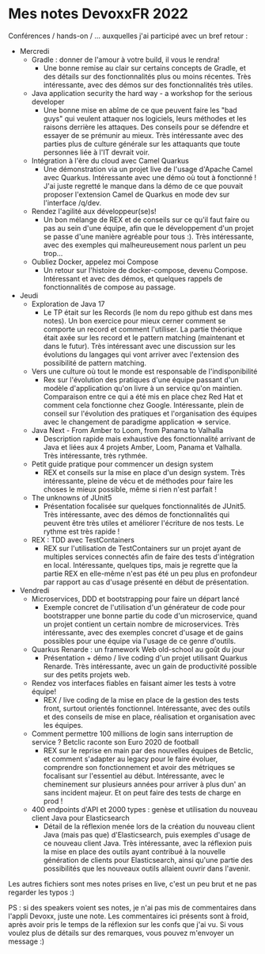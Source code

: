 # Mes notes DevoxxFR 2022


Conférences / hands-on / ... auxquelles j'ai participé avec un bref retour :
* Mercredi
  * Gradle : donner de l'amour à votre build, il vous le rendra!
    * Une bonne remise au clair sur certains concepts de Gradle, et des détails sur des fonctionnalités plus ou moins récentes. Très intéressante, avec des démos sur des fonctionnalités très utiles.
  * Java application security the hard way - a workshop for the serious developer
    * Une bonne mise en abîme de ce que peuvent faire les "bad guys" qui veulent attaquer nos logiciels, leurs méthodes et les raisons derrière les attaques. Des conseils pour se défendre et essayer de se prémunir au mieux. Très intéressante avec des parties plus de culture générale sur les attaquants que toute personnes liée à l'IT devrait voir.
  * Intégration à l'ère du cloud avec Camel Quarkus
    * Une démonstration via un projet live de l'usage d'Apache Camel avec Quarkus. Intéressante avec une démo où tout à fonctionné ! J'ai juste regretté le manque dans la démo de ce que pouvait proposer l'extension Camel de Quarkus en mode dev sur l'interface /q/dev.
  * Rendez l'agilité aux développeur(se)s!
    * Un bon mélange de REX et de conseils sur ce qu'il faut faire ou pas au sein d'une équipe, afin que le développement d'un projet se passe d'une manière agréable pour tous :). Très intéressante, avec des exemples qui malheureusement nous parlent un peu trop...
  * Oubliez Docker, appelez moi Compose
    * Un retour sur l'histoire de docker-compose, devenu Compose. Intéressant et avec des démos, et quelques rappels de fonctionnalités de compose au passage. 
* Jeudi
  * Exploration de Java 17
    * Le TP était sur les Records (le nom du repo github est dans mes notes). Un bon exercice pour mieux cerner comment se comporte un record et comment l'utiliser. La partie théorique était axée sur les record et le pattern matching (maintenant et dans le futur). Très intéressant avec une discussion sur les évolutions du langages qui vont arriver avec l'extension des possibilité de pattern matching.
  * Vers une culture où tout le monde est responsable de l'indisponibilité
    * Rex sur l'évolution des pratiques d'une équipe passant d'un modèle d'application qu'on livre à un service qu'on maintien. Comparaison entre ce qui a été mis en place chez Red Hat et comment cela fonctionne chez Google. Intéressante, plein de conseil sur l'évolution des pratiques et l'organisation des équipes avec le changement de paradigme application => service.
  * Java Next - From Amber to Loom, from Panama to Valhalla
    * Description rapide mais exhaustive des fonctionnalité arrivant de Java et liées aux 4 projets Amber, Loom, Panama et Valhalla. Très intéressante, très rythmée.
  * Petit guide pratique pour commencer un design system
    * REX et conseils sur la mise en place d'un design system. Très intéressante, pleine de vécu et de méthodes pour faire les choses le mieux possible, même si rien n'est parfait !
  * The unknowns of JUnit5
    * Présentation focalisée sur quelques fonctionnalités de JUnit5. Très intéressante, avec des démos de fonctionnalités qui peuvent être très utiles et améliorer l'écriture de nos tests. Le rythme est très rapide !
  * REX : TDD avec TestContainers
    * REX sur l'utilisation de TestContainers sur un projet ayant de multiples services connectés afin de faire des tests d'intégration en local. Intéressante, quelques tips, mais je regrette que la partie REX en elle-même n'est pas été un peu plus en profondeur par rapport au cas d'usage présenté en début de présentation.
* Vendredi
  * Microservices, DDD et bootstrapping pour faire un départ lancé
    * Exemple concret de l'utilisation d'un générateur de code pour bootstrapper une bonne partie du code d'un microservice, quand un projet contient un certain nombre de microservices. Très intéressante, avec des exemples concret d'usage et de gains possibles pour une équipe via l'usage de ce genre d'outils.
  * Quarkus Renarde : un framework Web old-school au goût du jour
    * Présentation + démo / live coding d'un projet utilisant Quarkus Renarde. Très intéressante, avec un gain de productivité possible sur des petits projets web.
  * Rendez vos interfaces fiables en faisant aimer les tests à votre équipe!
    * REX / live coding de la mise en place de la gestion des tests front, surtout orientés fonctionnel. Intéressante, avec des outils et des conseils de mise en place, réalisation et organisation avec les équipes.
  * Comment permettre 100 millions de login sans interruption de service ? Betclic raconte son Euro 2020 de football
    * REX sur le reprise en main par des nouvelles équipes de Betclic, et comment s'adapter au legacy pour le faire évoluer, comprendre son fonctionnement et avoir des métriques se focalisant sur l'essentiel au début. Intéressante, avec le cheminement sur plusieurs années pour arriver à plus dun' an sans incident majeur. Et on peut faire des tests de charge en prod !
  * 400 endpoints d'API et 2000 types : genèse et utilisation du nouveau client Java pour Elasticsearch
    * Détail de la réflexion menée lors de la création du nouveau client Java (mais pas que) d'Elasticsearch, puis exemples d'usage de ce nouveau client Java. Très intéressante, avec la réflexion puis la mise en place des outils ayant contribué à la nouvelle génération de clients pour Elasticsearch, ainsi qu'une partie des possibilités que les nouveaux outils allaient ouvrir dans l'avenir.


Les autres fichiers sont mes notes prises en live, c'est un peu brut et ne pas regarder les typos :)

PS : si des speakers voient ses notes, je n'ai pas mis de commentaires dans l'appli Devoxx, juste une note. Les commentaires ici présents sont à froid, après avoir pris le temps de la réflexion sur les confs que j'ai vu. Si vous voulez plus de détails sur des remarques, vous pouvez m'envoyer un message :)
